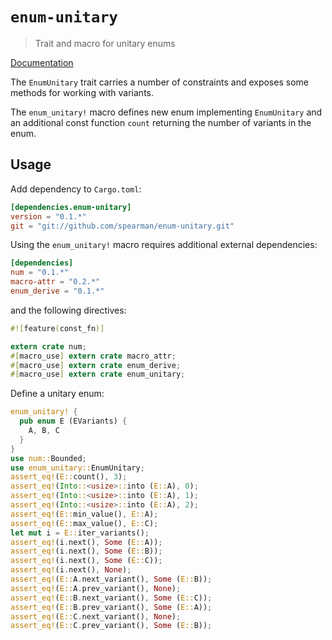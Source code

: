 # `enum-unitary`

> Trait and macro for unitary enums

[Documentation](https://spearman.github.io/enum-unitary/enum_unitary/index.html)

The `EnumUnitary` trait carries a number of constraints and exposes some
methods for working with variants.

The `enum_unitary!` macro defines new enum implementing `EnumUnitary` and an
additional const function `count` returning the number of variants in the enum.

## Usage

Add dependency to `Cargo.toml`:

```toml
[dependencies.enum-unitary]
version = "0.1.*"
git = "git://github.com/spearman/enum-unitary.git"
```

Using the `enum_unitary!` macro requires additional external dependencies:

```toml
[dependencies]
num = "0.1.*"
macro-attr = "0.2.*"
enum_derive = "0.1.*"
```

and the following directives:

```rust
#![feature(const_fn)]

extern crate num;
#[macro_use] extern crate macro_attr;
#[macro_use] extern crate enum_derive;
#[macro_use] extern crate enum_unitary;
```

Define a unitary enum:

```rust
enum_unitary! {
  pub enum E (EVariants) {
    A, B, C
  }
}
use num::Bounded;
use enum_unitary::EnumUnitary;
assert_eq!(E::count(), 3);
assert_eq!(Into::<usize>::into (E::A), 0);
assert_eq!(Into::<usize>::into (E::A), 1);
assert_eq!(Into::<usize>::into (E::A), 2);
assert_eq!(E::min_value(), E::A);
assert_eq!(E::max_value(), E::C);
let mut i = E::iter_variants();
assert_eq!(i.next(), Some (E::A));
assert_eq!(i.next(), Some (E::B));
assert_eq!(i.next(), Some (E::C));
assert_eq!(i.next(), None);
assert_eq!(E::A.next_variant(), Some (E::B));
assert_eq!(E::A.prev_variant(), None);
assert_eq!(E::B.next_variant(), Some (E::C));
assert_eq!(E::B.prev_variant(), Some (E::A));
assert_eq!(E::C.next_variant(), None);
assert_eq!(E::C.prev_variant(), Some (E::B));
```

